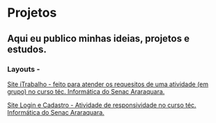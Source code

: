 # Projetos
## Aqui eu publico minhas ideias, projetos e estudos.

### Layouts -
[Site iTrabalho - feito para atender os requesitos de uma atividade (em grupo) no curso téc. Informática do Senac Araraquara.](https://devnicius.github.io/Login-e-Cadastro/)

[Site Login e Cadastro - Atividade de responsividade no curso téc. Informática do Senac Araraquara.](https://devnicius.github.io/Login-e-Cadastro/)

